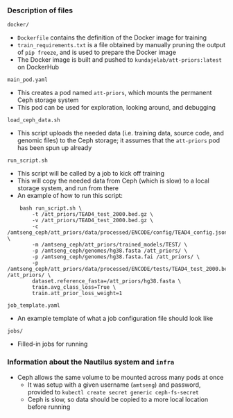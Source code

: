 ### Description of files
`docker/`
- `Dockerfile` contains the definition of the Docker image for training
- `train_requirements.txt` is a file obtained by manually pruning the output of `pip freeze`, and is used to prepare the Docker image
- The Docker image is built and pushed to `kundajelab/att-priors:latest` on DockerHub

`main_pod.yaml`
- This creates a pod named `att-priors`, which mounts the permanent Ceph storage system
- This pod can be used for exploration, looking around, and debugging

`load_ceph_data.sh`
- This script uploads the needed data (i.e. training data, source code, and genomic files) to the Ceph storage; it assumes that the `att-priors` pod has been spun up already

`run_script.sh`
- This script will be called by a job to kick off training
- This will copy the needed data from Ceph (which is slow) to a local storage system, and run from there
- An example of how to run this script:
```
	bash run_script.sh \
		-t /att_priors/TEAD4_test_2000.bed.gz \
		-v /att_priors/TEAD4_test_2000.bed.gz \
		-c /amtseng_ceph/att_priors/data/processed/ENCODE/config/TEAD4_config.json \
		-m /amtseng_ceph/att_priors/trained_models/TEST/ \
		-p /amtseng_ceph/genomes/hg38.fasta /att_priors/ \
		-p /amtseng_ceph/genomes/hg38.fasta.fai /att_priors/ \
		-p /amtseng_ceph/att_priors/data/processed/ENCODE/tests/TEAD4_test_2000.bed.gz /att_priors/ \
		dataset.reference_fasta=/att_priors/hg38.fasta \
		train.avg_class_loss=True \
		train.att_prior_loss_weight=1
```

`job_template.yaml`
- An example template of what a job configuration file should look like

`jobs/`
- Filled-in jobs for running

### Information about the Nautilus system and `infra`
- Ceph allows the same volume to be mounted across many pods at once
	- It was setup with a given username (`amtseng`) and password, provided to `kubectl create secret generic ceph-fs-secret`
	- Ceph is slow, so data should be copied to a more local location before running

